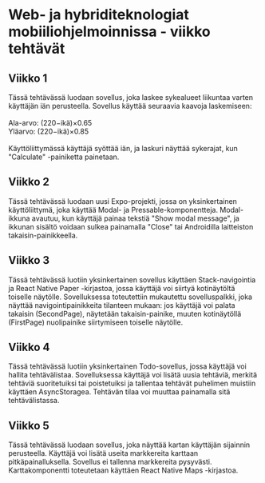 # Web- ja hybriditeknologiat mobiiliohjelmoinnissa - viikko tehtävät
 
## Viikko 1
Tässä tehtävässä luodaan sovellus, joka laskee sykealueet liikuntaa varten käyttäjän iän perusteella. Sovellus käyttää seuraavia kaavoja laskemiseen:<br/>
<br/>Ala-arvo: (220−ikä)×0.65<br/>
Yläarvo: (220−ikä)×0.85<br/>
<br/>Käyttöliittymässä käyttäjä syöttää iän, ja laskuri näyttää sykerajat, kun "Calculate" -painiketta painetaan.

## Viikko 2
Tässä tehtävässä luodaan uusi Expo-projekti, jossa on yksinkertainen käyttöliittymä, joka käyttää Modal- ja Pressable-komponentteja. Modal-ikkuna avautuu, kun käyttäjä painaa tekstiä "Show modal message", ja ikkunan sisältö voidaan sulkea painamalla "Close" tai Androidilla laitteiston takaisin-painikkeella.

## Viikko 3
Tässä tehtävässä luotiin yksinkertainen sovellus käyttäen Stack-navigointia ja React Native Paper -kirjastoa, jossa käyttäjä voi siirtyä kotinäytöltä toiselle näytölle. Sovelluksessa toteutettiin mukautettu sovelluspalkki, joka näyttää navigointipainikkeita tilanteen mukaan: jos käyttäjä voi palata takaisin (SecondPage), näytetään takaisin-painike, muuten kotinäytöllä (FirstPage) nuolipainike siirtymiseen toiselle näytölle.

## Viikko 4
Tässä tehtävässä luotiin yksinkertainen Todo-sovellus, jossa käyttäjä voi hallita tehtävälistaa. Sovelluksessa käyttäjä voi lisätä uusia tehtäviä, merkitä tehtäviä suoritetuiksi tai poistetuiksi ja tallentaa tehtävät puhelimen muistiin käyttäen AsyncStoragea. Tehtävän tilaa voi muuttaa painamalla sitä tehtävälistassa.

## Viikko 5
Tässä tehtävässä luodaan sovellus, joka näyttää kartan käyttäjän sijainnin perusteella. Käyttäjä voi lisätä useita markkereita karttaan pitkäpainalluksella. Sovellus ei tallenna markkereita pysyvästi. Karttakomponentti toteutetaan käyttäen React Native Maps -kirjastoa.

